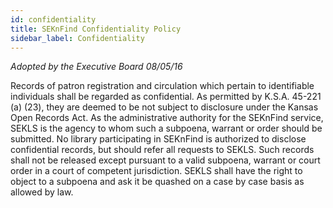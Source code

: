 ```yaml
---
id: confidentiality
title: SEKnFind Confidentiality Policy
sidebar_label: Confidentiality
---
```

*Adopted by the Executive Board 08/05/16*

Records of patron registration and circulation which pertain to identifiable individuals shall be
regarded as confidential. As permitted by K.S.A. 45-221 (a) (23), they are deemed to be not
subject to disclosure under the Kansas Open Records Act. As the administrative authority for the
SEKnFind service, SEKLS is the agency to whom such a subpoena, warrant or order should be
submitted. No library participating in SEKnFind is authorized to disclose confidential records,
but should refer all requests to SEKLS. Such records shall not be released except pursuant to a
valid subpoena, warrant or court order in a court of competent jurisdiction. SEKLS shall have the
right to object to a subpoena and ask it be quashed on a case by case basis as allowed by law.

